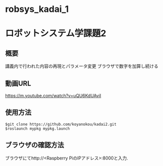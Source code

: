 # robsys_kadai_1
# ロボットシステム学課題2
## 概要
講義内で行われた内容の再現とパラメータ変更
ブラウザで数字を加算し続ける
## 動画URL
https://m.youtube.com/watch?v=uQU6KdUAviI

## 使用方法
```
$git clone https://github.com/koyanokou/kadai2.git
$roslaunch mypkg mypkg.launch
```
## ブラウザの確認方法
ブラウザにてhttp://<Raspberry PiのIPアドレス>:8000と入力.
